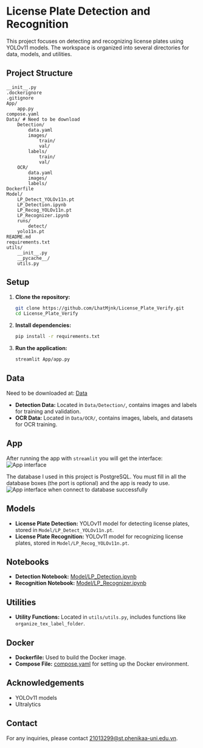 # License Plate Detection and Recognition

This project focuses on detecting and recognizing license plates using YOLOv11 models. The workspace is organized into several directories for data, models, and utilities.

## Project Structure
```
__init__.py
.dockerignore
.gitignore
App/
    app.py
compose.yaml
Data/ # Need to be download
    Detection/
        data.yaml
        images/
            train/
            val/
        labels/
            train/
            val/
    OCR/
        data.yaml
        images/
        labels/
Dockerfile
Model/
    LP_Detect_YOLOv11n.pt
    LP_Detection.ipynb
    LP_Recog_YOLOv11n.pt
    LP_Recognizer.ipynb
    runs/
        detect/
    yolo11n.pt
README.md
requirements.txt
utils/
    __init__.py
    __pycache__/
    utils.py
```

## Setup

1. **Clone the repository:**
    ```sh
    git clone https://github.com/LhatMjnk/License_Plate_Verify.git
    cd License_Plate_Verify
    ```

2. **Install dependencies:**
    ```sh
    pip install -r requirements.txt
    ```

3. **Run the application:**
    ```sh
    streamlit App/app.py
    ```

## Data
Need to be downloaded at: [Data](https://drive.google.com/drive/folders/1OZnFA6JCeAE4eX7U6wXTecnWLpfeZpj-?usp=sharing)
- **Detection Data:** Located in `Data/Detection/`, contains images and labels for training and validation.
- **OCR Data:** Located in `Data/OCR/`, contains images, labels, and datasets for OCR training.

## App
After running the app with ```streamlit``` you will get the interface:
![App interface](https://github.com/user-attachments/assets/a455cd77-678a-42da-9c2d-e5d48c7faecf)

The database I used in this project is PostgreSQL. 
You must fill in all the database boxes (the port is optional) and the app is ready to use.
![App interface when connect to database successfully](https://github.com/user-attachments/assets/7ab14a9e-d0d3-47d0-9f5e-1d891c140e93)





## Models

- **License Plate Detection:** YOLOv11 model for detecting license plates, stored in `Model/LP_Detect_YOLOv11n.pt`.
- **License Plate Recognition:** YOLOv11 model for recognizing license plates, stored in `Model/LP_Recog_YOLOv11n.pt`.

## Notebooks

- **Detection Notebook:** [Model/LP_Detection.ipynb](Model/LP_Detection.ipynb)
- **Recognition Notebook:** [Model/LP_Recognizer.ipynb](Model/LP_Recognizer.ipynb)

## Utilities

- **Utility Functions:** Located in `utils/utils.py`, includes functions like `organize_tex_label_folder`.

## Docker

- **Dockerfile:** Used to build the Docker image.
- **Compose File:** [compose.yaml](compose.yaml) for setting up the Docker environment.

## Acknowledgements

- YOLOv11 models
- Ultralytics

## Contact

For any inquiries, please contact [21013299@st.phenikaa-uni.edu.vn](mailto:21013299@st.phenikaa-uni.edu.vn).
